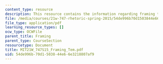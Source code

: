 ```yaml
---
content_type: resource
description: This resource contains the information regarding framing template.
file: /media/courses/21w-747-rhetoric-spring-2015/54de996b70d1503844e66e3218807af9_MIT21W_747S15_Framing_Tem.pdf
file_type: application/pdf
learning_resource_types: []
ocw_type: OCWFile
parent_title: Framing
parent_type: CourseSection
resourcetype: Document
title: MIT21W_747S15_Framing_Tem.pdf
uid: 54de996b-70d1-5038-44e6-6e3218807af9
---
```

